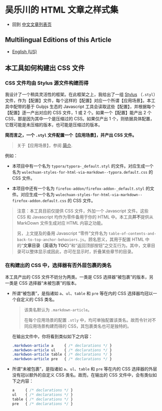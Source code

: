 <link rel="stylesheet" href="../../../dist/css/wulechuan-styles-for-html-via-markdown--vscode.default.min.css">

# 吴乐川的 HTML 文章之样式集

- 回到 [中文文章列表页](../../../ReadMe.zh-hans-CN.md)


## Multilingual Editions of this Article

- [English (US)](../en-US/how-does-this-tool-work.md)



## 本工具如何构建出 CSS 文件

### CSS 文件均由 Stylus 源文件构建而得

我设计了一个稍具灵活性的框架。在此框架之上，我给出了一组 [Stylus](http://stylus-lang.com/) （`.styl`）文件，作为【配置】文件，每个这样的【配置】对应一个所谓【应用场景】。本工具中配带的基于 Gulpjs 生态的 Javascript 工具会读取这些【配置】，并根据每个【配置】逐一产出对应的 CSS 文件，1 或 2 个。如果一个【配置】能产出 2 个 CSS，那是因为其中一个是压缩过的 CSS。如果仅产出 1 个，则依据具体配置，它既可能是未压缩的版本，也可能是压缩过的版本。

**简而言之，一个 `.styl` 文件配置一个【应用场景】，并产出 CSS 文件。**

> 关于【应用场景】，参阅 [简介](./introduction.md#应用场景).


例如：

- 本项目中有一个名为 `typora/typora-_default.styl` 的文件。对应生成一个名为 `wulechuan-styles-for-html-via-markdown--typora.default.css` 的 CSS 文件。

- 本项目中还有一个名为 `firefox-addon/firefox-addon-_default.styl` 的文件。对应生成一个名为 `wulechuan-styles-for-html-via-markdown--firefox-addon.default.css` 的 CSS 文件。


> 注意：本工具目前仅提供 CSS 文件，外加一个 Javascript 文件。这些 CSS 和 Javascript 均作为零件备用于你的 HTML 中。本工具**并不**提供从 MarkDown 文件生成对应 HTML 内容之功能。
>
> 另，上文提及的备用 Javascript “零件”文件名为 `table-of-contents-and-back-to-top-anchor-behaviors.js`。顾名思义，其用于配置 HTML 中的“**文章目录（英语为 TOC）**”和“返回顶部按钮”之交互行为。其中，文章目录可以整体显示或因此，亦可在显示时，折叠某些章节的目录。


### 在构建出的 CSS 中，选择器有否外层包裹的类名

本工具产出的 CSS 文件不妨分为两类。一类是 CSS 选择器“被包裹”的版本，另一类是 CSS 选择器“未被包裹”的版本。

- 所谓“被包裹”，是指诸如 `a`、`ul`、`table` 和 `pre` 等在内的 CSS 选择器均冠以一个自定义的 CSS 类名。

    > 该类名默认为 `.markdown-article`。
    >
    > 在每个应用场景的配置 `.stly` 中，均可单独配置该类名。故而令针对不同应用场景构建而得的 CSS，其包裹类名也可是独特的。

    在输出文件中，你将看到类似如下之内容：

    ```css
    .markdwon-article a     { /* declarations */ }
    .markdwon-article ul    { /* declarations */ }
    .markdwon-article table { /* declarations */ }
    .markdwon-article pre   { /* declarations */ }
    ```

- 所谓“未被包裹”，是指诸如 `a`、`ul`、`table` 和 `pre` 等在内的 CSS 选择器的外层没有冠以额外的自定义 CSS 类名。故而，在输出的 CSS 文件中，会有类似如下之内容：

    ```css
    a     { /* declarations */ }
    ul    { /* declarations */ }
    table { /* declarations */ }
    pre   { /* declarations */ }
    ```

